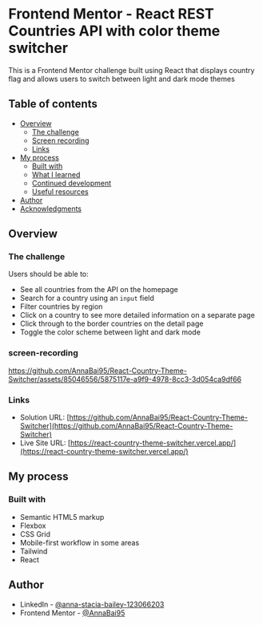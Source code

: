 # Frontend Mentor - React REST Countries API with color theme switcher

This is a Frontend Mentor challenge built using React that displays country flag and allows users to switch between light and dark mode themes

## Table of contents

- [Overview](#overview)
  - [The challenge](#the-challenge)
  - [Screen recording](#screen-recording)
  - [Links](#links)
- [My process](#my-process)
  - [Built with](#built-with)
  - [What I learned](#what-i-learned)
  - [Continued development](#continued-development)
  - [Useful resources](#useful-resources)
- [Author](#author)
- [Acknowledgments](#acknowledgments)

## Overview

### The challenge

Users should be able to:

- See all countries from the API on the homepage
- Search for a country using an `input` field
- Filter countries by region
- Click on a country to see more detailed information on a separate page
- Click through to the border countries on the detail page
- Toggle the color scheme between light and dark mode

### screen-recording

https://github.com/AnnaBai95/React-Country-Theme-Switcher/assets/85046556/5875117e-a9f9-4978-8cc3-3d054ca9df66



### Links

- Solution URL: [https://github.com/AnnaBai95/React-Country-Theme-Switcher](https://github.com/AnnaBai95/React-Country-Theme-Switcher)
- Live Site URL: [https://react-country-theme-switcher.vercel.app/](https://react-country-theme-switcher.vercel.app/)


## My process

### Built with

- Semantic HTML5 markup
- Flexbox
- CSS Grid
- Mobile-first workflow in some areas
- Tailwind
- React

## Author
 
- LinkedIn - [@anna-stacia-bailey-123066203](https://www.linkedin.com/in/anna-stacia-bailey-123066203/)
- Frontend Mentor - [@AnnaBai95](https://www.frontendmentor.io/profile/AnnaBai95)

